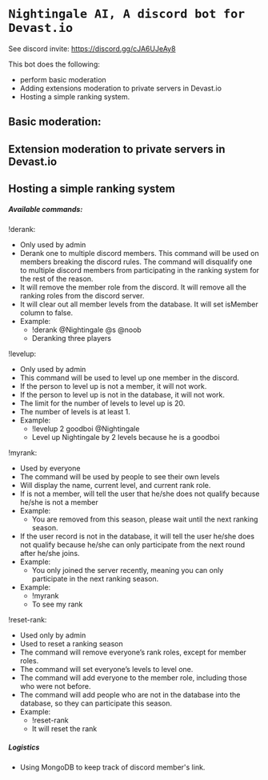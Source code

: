 # ```Nightingale AI, A discord bot for Devast.io```
See discord invite: 
https://discord.gg/cJA6UJeAy8

This bot does the following: 
- perform basic moderation
- Adding extensions moderation to private servers in Devast.io
- Hosting a simple ranking system.

## Basic moderation:


## Extension moderation to private servers in Devast.io

## Hosting a simple ranking system
##### Available commands: 

!derank: 
- Only used by admin
- Derank one to multiple discord members. This command will be used on members breaking the discord rules. The command will disqualify one to multiple discord members from participating in the ranking system for the rest of the reason. 
- It will remove the member role from the discord. It will remove all the ranking roles from the discord server. 
- It will clear out all member levels from the database. It will set isMember column to false. 
- Example: 
    - !derank @Nightingale @s @noob
    - Deranking three players


!levelup: 
- Only used by admin
- This command will be used to level up one member in the discord. 
- If the person to level up is not a member, it will not work. 
- If the person to level up is not in the database, it will not work. 
- The limit for the number of levels to level up is 20.
- The number of levels is at least 1. 
- Example: 
    - !levelup 2 goodboi @Nightingale
    - Level up Nightingale by 2 levels because he is a goodboi


!myrank:
- Used by everyone
- The command will be used by people to see their own levels
- Will display the name, current level, and current rank role. 
- If is not a member, will tell the user that he/she does not qualify because he/she is not a member
- Example: 
    - You are removed from this season, please wait until the next ranking season. 
- If the user record is not in the database, it will tell the user he/she does not qualify because he/she can only participate from the next round after he/she joins. 
- Example: 
    - You only joined the server recently, meaning you can only participate in the next ranking season. 
- Example:
    - !myrank
    - To see my rank

!reset-rank:
- Used only by admin
- Used to reset a ranking season
- The command will remove everyone’s rank roles, except for member roles. 
- The command will set everyone’s levels to level one. 
- The command will add everyone to the member role, including those who were not before. 
- The command will add people who are not in the database into the database, so they can participate this season. 
- Example:
    - !reset-rank
    - It will reset the rank

##### Logistics
- Using MongoDB to keep track of discord member's link.



